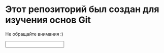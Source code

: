 # Этот репозиторий был создан для изучения основ Git    
Не обращайте внимания :)


<div>
<input type="text">
</div>